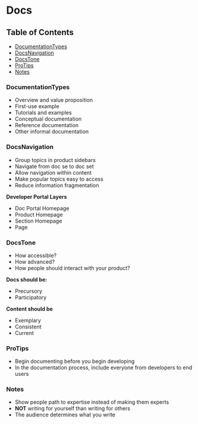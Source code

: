 # Docs

## Table of Contents

* [DocumentationTypes](#documentationtypes)<br>
* [DocsNavigation](#docsnavigation)<br>
* [DocsTone](#docstone)<br>
* [ProTips](#protips)<br>
* [Notes](#notes)<br>

### DocumentationTypes

- Overview and value proposition
- First-use example
- Tutorials and examples
- Conceptual documentation
- Reference documentation
- Other informal documentation

### DocsNavigation

- Group topics in product sidebars
- Navigate from doc se to doc set
- Allow navigation within content
- Make popular topics easy to access
- Reduce information fragmentation

**Developer Portal Layers**

- Doc Portal Homepage
- Product Homepage
- Section Homepage
- Page

### DocsTone

- How accessible?
- How advanced?
- How people should interact with your product?

**Docs should be:**

- Precursory
- Participatory

**Content should be**

- Exemplary
- Consistent
- Current

### ProTips

- Begin documenting before you begin developing
- In the documentation process, include everyone from developers to end users

### Notes

- Show people path to expertise instead of making them experts
- **NOT** writing for yourself than writing for others
- The audience determines what you write

